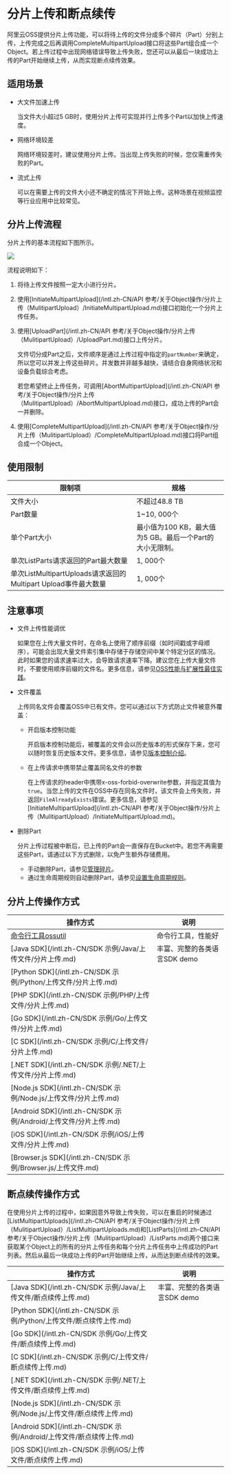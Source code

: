 # 分片上传和断点续传

阿里云OSS提供分片上传功能，可以将待上传的文件分成多个碎片（Part）分别上传，上传完成之后再调用CompleteMultipartUpload接口将这些Part组合成一个Object。若上传过程中出现网络错误导致上传失败，您还可以从最后一块成功上传的Part开始继续上传，从而实现断点续传效果。

## 适用场景

-   大文件加速上传

    当文件大小超过5 GB时，使用分片上传可实现并行上传多个Part以加快上传速度。

-   网络环境较差

    网络环境较差时，建议使用分片上传。当出现上传失败的时候，您仅需重传失败的Part。

-   流式上传

    可以在需要上传的文件大小还不确定的情况下开始上传。这种场景在视频监控等行业应用中比较常见。


## 分片上传流程

分片上传的基本流程如下图所示。

![](https://static-aliyun-doc.oss-accelerate.aliyuncs.com/assets/img/zh-CN/7347559951/p1058.png)

流程说明如下：

1.  将待上传文件按照一定大小进行分片。
2.  使用[InitiateMultipartUpload](/intl.zh-CN/API 参考/关于Object操作/分片上传（MulitipartUpload）/InitiateMultipartUpload.md)接口初始化一个分片上传任务。
3.  使用[UploadPart](/intl.zh-CN/API 参考/关于Object操作/分片上传（MulitipartUpload）/UploadPart.md)接口上传分片。

    文件切分成Part之后，文件顺序是通过上传过程中指定的`partNumber`来确定，所以您可以并发上传这些碎片。并发数并非越多越快，请结合自身网络状况和设备负载综合考虑。

    若您希望终止上传任务，可调用[AbortMultipartUpload](/intl.zh-CN/API 参考/关于Object操作/分片上传（MulitipartUpload）/AbortMultipartUpload.md)接口，成功上传的Part会一并删除。

4.  使用[CompleteMultipartUpload](/intl.zh-CN/API 参考/关于Object操作/分片上传（MulitipartUpload）/CompleteMultipartUpload.md)接口将Part组合成一个Object。

## 使用限制

|限制项|规格|
|---|--|
|文件大小|不超过48.8 TB|
|Part数量|1~10, 000个|
|单个Part大小|最小值为100 KB，最大值为5 GB。最后一个Part的大小无限制。|
|单次ListParts请求返回的Part最大数量|1, 000个|
|单次ListMultipartUploads请求返回的Multipart Upload事件最大数量|1, 000个|

## 注意事项

-   文件上传性能调优

    如果您在上传大量文件时，在命名上使用了顺序前缀（如时间戳或字母顺序），可能会出现大量文件索引集中存储于存储空间中某个特定分区的情况。此时如果您的请求速率过大，会导致请求速率下降。建议您在上传大量文件时，不要使用顺序前缀的文件名。更多信息，请参见[OSS性能与扩展性最佳实践](/intl.zh-CN/最佳实践/OSS性能与扩展性最佳实践.md)。

-   文件覆盖

    上传同名文件会覆盖OSS中已有文件。您可以通过以下方式防止文件被意外覆盖：

    -   开启版本控制功能

        开启版本控制功能后，被覆盖的文件会以历史版本的形式保存下来，您可以随时恢复历史版本文件。更多信息，请参见[版本控制介绍](/intl.zh-CN/开发指南/数据安全/版本控制/版本控制介绍.md)。

    -   在上传请求中携带禁止覆盖同名文件的参数

        在上传请求的header中携带x-oss-forbid-overwrite参数，并指定其值为`true`。当您上传的文件在OSS中存在同名文件时，该文件会上传失败，并返回`FileAlreadyExists`错误。更多信息，请参见[InitiateMultipartUpload](/intl.zh-CN/API 参考/关于Object操作/分片上传（MulitipartUpload）/InitiateMultipartUpload.md)。

-   删除Part

    分片上传过程被中断后，已上传的Part会一直保存在Bucket中。若您不再需要这些Part，请通过以下方式删除，以免产生额外存储费用。

    -   手动删除Part，请参见[管理碎片](/intl.zh-CN/控制台用户指南/上传、下载和管理文件/管理碎片.md)。
    -   通过生命周期规则自动删除Part，请参见[设置生命周期规则](/intl.zh-CN/控制台用户指南/存储空间管理/基础设置/设置生命周期规则.md)。

## 分片上传操作方式

|操作方式|说明|
|----|--|
|[命令行工具ossutil](/intl.zh-CN/常用工具/命令行工具ossutil/常用命令/cp/简介.md)|命令行工具，性能好|
|[Java SDK](/intl.zh-CN/SDK 示例/Java/上传文件/分片上传.md)|丰富、完整的各类语言SDK demo|
|[Python SDK](/intl.zh-CN/SDK 示例/Python/上传文件/分片上传.md)|
|[PHP SDK](/intl.zh-CN/SDK 示例/PHP/上传文件/分片上传.md)|
|[Go SDK](/intl.zh-CN/SDK 示例/Go/上传文件/分片上传.md)|
|[C SDK](/intl.zh-CN/SDK 示例/C/上传文件/分片上传.md)|
|[.NET SDK](/intl.zh-CN/SDK 示例/.NET/上传文件/分片上传.md)|
|[Node.js SDK](/intl.zh-CN/SDK 示例/Node.js/上传文件/分片上传.md)|
|[Android SDK](/intl.zh-CN/SDK 示例/Android/上传文件/分片上传.md)|
|[iOS SDK](/intl.zh-CN/SDK 示例/iOS/上传文件/分片上传.md)|
|[Browser.js SDK](/intl.zh-CN/SDK 示例/Browser.js/上传文件.md)|

## 断点续传操作方式

在使用分片上传的过程中，如果因意外导致上传失败，可以在重启的时候通过[ListMultipartUploads](/intl.zh-CN/API 参考/关于Object操作/分片上传（MulitipartUpload）/ListMultipartUploads.md)和[ListParts](/intl.zh-CN/API 参考/关于Object操作/分片上传（MulitipartUpload）/ListParts.md)两个接口来获取某个Object上的所有的分片上传任务和每个分片上传任务中上传成功的Part列表。然后从最后一块成功上传的Part开始继续上传，从而达到断点续传的效果。

|操作方式|说明|
|----|--|
|[Java SDK](/intl.zh-CN/SDK 示例/Java/上传文件/断点续传上传.md)|丰富、完整的各类语言SDK demo|
|[Python SDK](/intl.zh-CN/SDK 示例/Python/上传文件/断点续传上传.md)|
|[Go SDK](/intl.zh-CN/SDK 示例/Go/上传文件/断点续传上传.md)|
|[C SDK](/intl.zh-CN/SDK 示例/C/上传文件/断点续传上传.md)|
|[.NET SDK](/intl.zh-CN/SDK 示例/.NET/上传文件/断点续传上传.md)|
|[Node.js SDK](/intl.zh-CN/SDK 示例/Node.js/上传文件/断点续传上传.md)|
|[Android SDK](/intl.zh-CN/SDK 示例/Android/上传文件/断点续传上传.md)|
|[iOS SDK](/intl.zh-CN/SDK 示例/iOS/上传文件/断点续传上传.md)|

